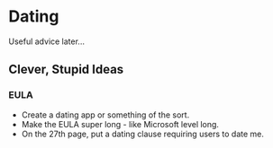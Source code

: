 # Dating

Useful advice later...



## Clever, Stupid Ideas

### EULA

* Create a dating app or something of the sort. 
* Make the EULA super long - like Microsoft level long. 
* On the 27th page, put a dating clause requiring users to date me.




